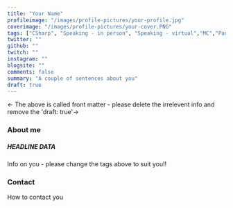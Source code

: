 ```yaml
---
title: "Your Name"
profileimage: "/images/profile-pictures/your-profile.jpg"
coverimage: "/images/profile-pictures/your-cover.PNG"
tags: ["CSharp", "Speaking - in person", "Speaking - virtual","MC","Panels","Mentorship"]
twitter: ""
github: ""
twitch: ""
instagram: ""
blogsite: ""
comments: false
summary: "A couple of sentences about you"
draft: true
---
```


<- The above is called front matter - please delete the irrelevent info and remove the 'draft: true'->
### About me
##### **HEADLINE DATA**
Info on you - please change the tags above to suit you!!

### Contact

How to contact you
